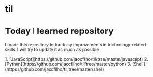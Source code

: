 # til
<h1>Today I learned repository</h1>
<p>I made this repository to track my improvements in technology-related skills. I will try to update it as much as possible
</p>
1. [JavaScript](https://github.com/jaocfilho/til/tree/master/javascript)
2. [Python](https://github.com/jaocfilho/til/tree/master/python)
3. [Shell](https://github.com/jaocfilho/til/tree/master/shell)
